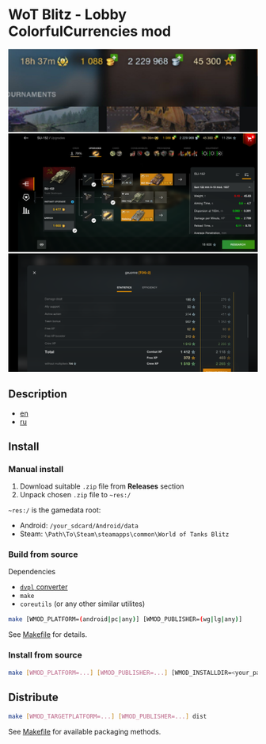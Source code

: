 # WoT Blitz - Lobby ColorfulCurrencies mod

![Lobby header](public/media/lobby-header.png)
![Tank upgrades screen](public/media/tank-upgrades.png)
![Detailed battle results](public/media/detailed-battle-results.png)

## Description
* [en](public/desc/en.txt)
* [ru](public/desc/ru.txt)

## Install
### Manual install
1. Download suitable `.zip` file from **Releases** section
2. Unpack chosen `.zip` file to `~res:/`

`~res:/` is the gamedata root:
- Android: `/your_sdcard/Android/data`
- Steam: `\Path\To\Steam\steamapps\common\World of Tanks Blitz`

### Build from source

Dependencies
- [`dvpl` converter](https://github.com/Maddoxkkm/dvpl_converter)
- `make`
- `coreutils` (or any other similar utilites)

```sh
make [WMOD_PLATFORM=(android|pc|any)] [WMOD_PUBLISHER=(wg|lg|any)]
```
See [Makefile](Makefile) for details.

### Install from source
```sh
make [WMOD_PLATFORM=...] [WMOD_PUBLISHER=...] [WMOD_INSTALLDIR=<your_path_to_game>] install
```

## Distribute
```sh
make [WMOD_TARGETPLATFORM=...] [WMOD_PUBLISHER=...] dist
```
See [Makefile](Makefile) for available packaging methods.
